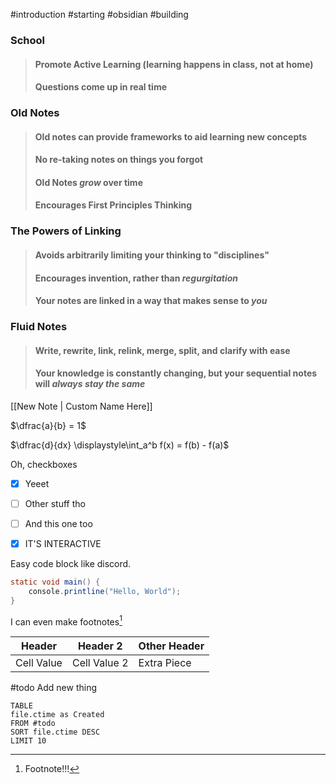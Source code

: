 #introduction #starting #obsidian #building





### School
>#### Promote Active Learning (learning happens in class, not at home)
>#### Questions come up in real time
### Old Notes
>#### Old notes can provide frameworks to aid learning new concepts
>#### No re-taking notes on things you forgot
>#### Old Notes *grow* over time
>#### Encourages **First Principles Thinking**
### The Powers of Linking
>#### Avoids arbitrarily limiting your thinking to "disciplines"
>#### Encourages **invention**, rather than *regurgitation*
>#### Your notes are linked in a way that makes sense to *you*
### Fluid Notes
>#### Write, rewrite, link, relink, merge, split, and clarify with ease
>#### Your knowledge is constantly **changing**, but your sequential notes will *always stay the same*

[[New Note | Custom Name Here]]

$\dfrac{a}{b} = 1$

$\dfrac{d}{dx} \displaystyle\int_a^b f(x) = f(b) - f(a)$

Oh, checkboxes
 - [x] Yeeet
 - [ ] Other stuff tho
 - [ ] And this one too
 - [x] IT'S INTERACTIVE



Easy code block like discord.
```java
static void main() {
	console.printline("Hello, World");
}
```


I can even make footnotes[^1]

Header | Header 2 | Other Header
------ | ------ | ------
Cell Value | Cell Value 2 | Extra Piece

[^1]: Footnote!!!

#todo Add new thing


```dataview
TABLE
file.ctime as Created
FROM #todo
SORT file.ctime DESC
LIMIT 10
```

